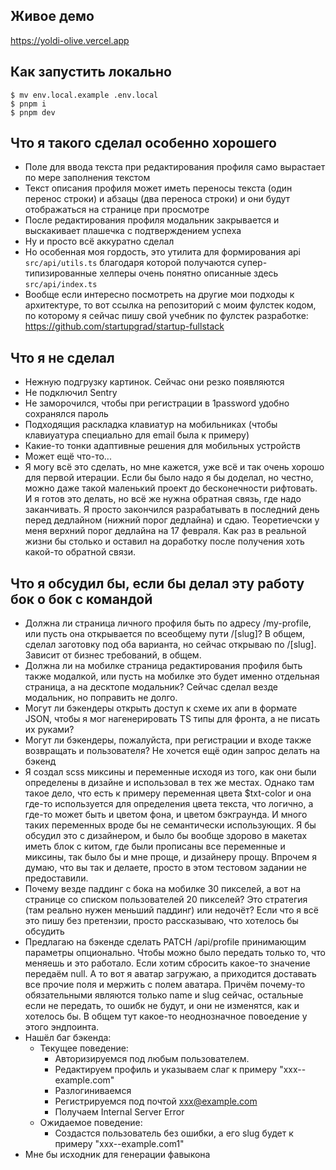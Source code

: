 ## Живое демо

https://yoldi-olive.vercel.app

## Как запустить локально

```
$ mv env.local.example .env.local
$ pnpm i
$ pnpm dev
```

## Что я такого сделал особенно хорошего

- Поле для ввода текста при редактирования профиля само вырастает по мере заполнения текстом
- Текст описания профиля может иметь переносы текста (один перенос строки) и абзацы (два переноса строки) и они будут отображаться на странице при просмотре
- После редактирования профиля модальник закрывается и выскакивает плашечка с подтверждением успеха
- Ну и просто всё аккуратно сделал
- Но особенная моя гордость, это утилита для формирования api `src/api/utils.ts` благодаря которой получаются супер-типизированные хелперы очень понятно описанные здесь `src/api/index.ts`
- Вообще если интересно посмотреть на другие мои подходы к архитектуре, то вот ссылка на репозиторий с моим фулстек кодом, по которому я сейчас пишу свой учебник по фулстек разработке: https://github.com/startupgrad/startup-fullstack

## Что я не сделал

- Нежную подгрузку картинок. Сейчас они резко появляются
- Не подключил Sentry
- Не заморочился, чтобы при регистрации в 1password удобно сохранялся пароль
- Подходящия раскладка клавиатур на мобильниках (чтобы клавиуатура специально для email была к примеру)
- Какие-то тонки адаптивные решения для мобильных устройств
- Может ещё что-то...
- Я могу всё это сделать, но мне кажется, уже всё и так очень хорошо для первой итерации. Если бы было надо я бы доделал, но честно, можно даже такой маленький проект до бесконечности рифтовать. И я готов это делать, но всё же нужна обратная связь, где надо заканчивать. Я просто закончился разрабатывать в последний день перед дедлайном (нижний порог дедлайна) и сдаю. Теоретиечски у меня верхний порог дедлайна на 17 февраля. Как раз в реальной жизни бы столько и оставил на доработку после получения хоть какой-то обратной связи.

## Что я обсудил бы, если бы делал эту работу бок о бок с командой

- Должна ли страница личного профиля быть по адресу /my-profile, или пусть она открывается по всеобщему пути /[slug]? В общем, сделал заготовку под оба варианта, но сейчас открываю по /[slug]. Зависит от бизнес требований, в общем.
- Должна ли на мобилке страница редактирования профиля быть также модалкой, или пусть на мобилке это будет именно отдельная страница, а на десктопе модальник? Сейчас сделал везде модальник, но поправить не долго.
- Могут ли бэкендеры открыть доступ к схеме их апи в формате JSON, чтобы я мог нагенерировать TS типы для фронта, а не писать их руками?
- Могут ли бэкендеры, пожалуйста, при регистрации и входе также возвращать и пользователя? Не хочется ещё один запрос делать на бэкенд
- Я создал scss миксины и переменные исходя из того, как они были определены в дизайне и использовал в тех же местах. Однако там такое дело, что есть к примеру переменная цвета $txt-color и она где-то используется для определения цвета текста, что логично, а где-то может быть и цветом фона, и цветом бэкграунда. И много таких переменных вроде бы не семантически использующих. Я бы обсудил это с дизайнером, и было бы вообще здорово в макетах иметь блок с китом, где были прописаны все переменные и миксины, так было бы и мне проще, и дизайнеру прощу. Впрочем я думаю, что вы так и делаете, просто в этом тестовом задании не предоставили.
- Почему везде паддинг с бока на мобилке 30 пикселей, а вот на странице со списком пользователей 20 пикселей? Это стратегия (там реально нужен меньший паддинг) или недочёт? Если что я всё это пишу без претензии, просто рассказываю, что хотелось бы обсудить
- Предлагаю на бэкенде сделать PATCH /api/profile принимающим параметры опционально. Чтобы можно было передать только то, что меняешь и это работало. Если хотим сбросить какое-то значение передаём null. А то вот я аватар загружаю, а приходится доставать все прочие поля и мержить с полем аватара. Причём почему-то обязательными являются только name и slug сейчас, остальные если не передать, то ошибк не будут, и они не изменятся, как и хотелось бы. В общем тут какое-то неоднозначное повоедение у этого эндпоинта.
- Нашёл баг бэкенда:
  - Текущее поведение:
    - Авторизируемся под любым пользователем.
    - Редактируем профиль и указываем слаг к примеру "xxx--example.com"
    - Разлогиниваемся
    - Регистрируемся под почтой xxx@example.com
    - Получаем Internal Server Error
  - Ожидаемое поведение:
    - Создастся пользователь без ошибки, а его slug будет к примеру "xxx--example.com1"
- Мне бы исходник для генерации фавыкона
